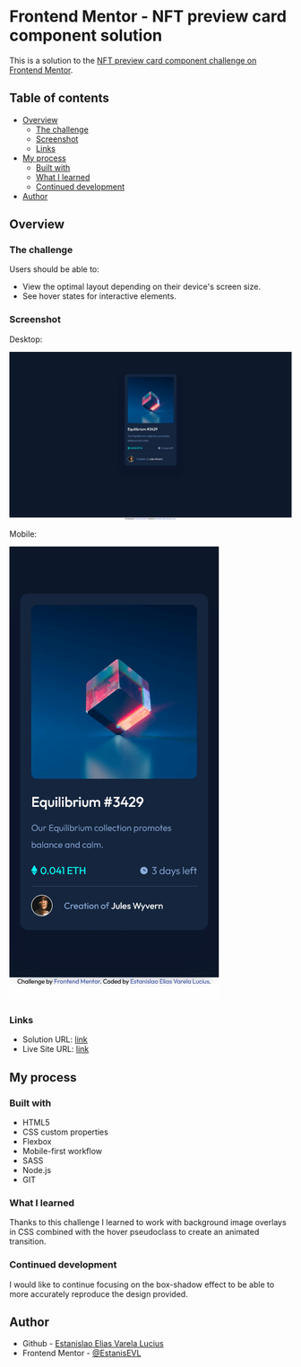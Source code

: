 # Frontend Mentor - NFT preview card component solution

This is a solution to the [NFT preview card component challenge on Frontend Mentor](https://www.frontendmentor.io/challenges/nft-preview-card-component-SbdUL_w0U). 

## Table of contents

- [Overview](#overview)
  - [The challenge](#the-challenge)
  - [Screenshot](#screenshot)
  - [Links](#links)
- [My process](#my-process)
  - [Built with](#built-with)
  - [What I learned](#what-i-learned)
  - [Continued development](#continued-development)
- [Author](#author)

## Overview

### The challenge

Users should be able to:

- View the optimal layout depending on their device's screen size.
- See hover states for interactive elements.

### Screenshot

Desktop:

![Desktop](Screenshot-FrontendMentor-NFTpreviewcardcomponent-Desktop.png)

Mobile:

![Mobile](Screenshot-FrontendMentor-NFTpreviewcardcomponent-Mobile.png) 


### Links

- Solution URL: [link](https://github.com/EstanisEVL/nft-preview-card-component)
- Live Site URL: [link](https://estanisevl.github.io/nft-preview-card-component/)

## My process

### Built with

- HTML5
- CSS custom properties
- Flexbox
- Mobile-first workflow
- SASS
- Node.js
- GIT

### What I learned

Thanks to this challenge I learned to work with background image overlays in CSS combined with the hover pseudoclass to create an animated transition.

### Continued development

I would like to continue focusing on the box-shadow effect to be able to more accurately reproduce the design provided.

## Author

- Github - [Estanislao Elias Varela Lucius](https://github.com/EstanisEVL)
- Frontend Mentor - [@EstanisEVL](https://www.frontendmentor.io/profile/EstanisEVL)
